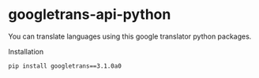 # googletrans-api-python
You can translate languages using this google translator python packages. 

Installation
   ```sh
   pip install googletrans==3.1.0a0
   ```
